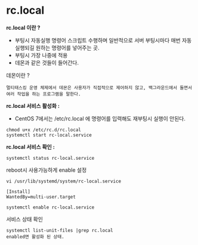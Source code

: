# rc.local

**rc.local 이란 ?**&#x20;

* 부팅시 자동실행 명령어 스크립트 수행하며 일반적으로 서버 부팅시마다 매번 자동 실행되길 원하는 명령어를 넣어주는 곳.
* 부팅시 가장 나중에 적용
* 데몬과 같은 것들이 들어간다.

데몬이란 ?&#x20;

`멀티태스킹 운영 체제에서 데몬은 사용자가 직접적으로 제어하지 않고, 백그라운드에서 돌면서 여러 작업을 하는 프로그램을 말한다.`

**rc.local 서비스 활성화 :**&#x20;

* CentOS 7에서는 /etc/rc.local 에 명령어를 입력해도 재부팅시 실행이 안된다.

```
chmod u+x /etc/rc.d/rc.local 
systemctl start rc-local.service
```

**rc.local 서비스 확인 :**

```
systemctl status rc-local.service
```



reboot시 사용가능하게 enable 설정

```
vi /usr/lib/systemd/system/rc-local.service

[Install]
WantedBy=multi-user.target

systemctl enable rc-local.service

```

서비스 상태 확인

```
systemctl list-unit-files |grep rc.local
enabled면 활성화 된 상태.
```
